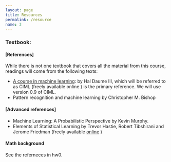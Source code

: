 ```yaml
---
layout: page
title: Resources
permalink: /resource
name: 3
---
```

### Textbook:

#### [References]
While there is not one textbook that covers all the material from this course, readings will come from
the following texts:
  * [A course in machine learning](http://ciml.info/index_0_9.html): by Hal Daume III, which will be referred to as CIML (freely
available online ) is the primary reference. We will use version 0.9 of CIML.
  * Pattern recognition and machine learning by Christopher M. Bishop
  
#### [Advanced references]
  * Machine Learning: A Probabilistic Perspective by Kevin Murphy.
  * Elements of Statistical Learning by Trevor Hastie, Robert Tibshirani and Jerome Friedman (freely available [online](http://statweb.stanford.edu/~tibs/ElemStatLearn/) )

#### Math background
See the referneces in hw0.


